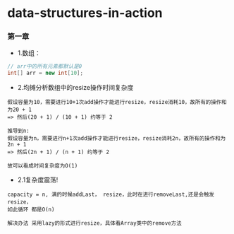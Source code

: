 # data-structures-in-action
### 第一章
- 1.数组：
```java
// arr中的所有元素都默认是0
int[] arr = new int[10];
```
- 2.均摊分析数组中的resize操作时间复杂度
```
假设容量为10，需要进行10+1次add操作才能进行resize，resize消耗10，故所有的操作和为20 + 1
=> 然后(20 + 1) / (10 + 1) 约等于 2

推导到n:
假设容量为n，需要进行n+1次add操作才能进行resize，resize消耗2n，故所有的操作和为2n + 1
=> 然后(2n + 1) / (n + 1) 约等于 2

故可以看成时间复杂度为O(1)
```
 - 2.1复杂度震荡!
 ```
 capacity = n, 满的时候addLast， resize，此时在进行removeLast,还是会触发resize，
 如此循环 都是O(n)
 
 解决办法 采用lazy的形式进行resize，具体看Array类中的remove方法
 ```
 
   
